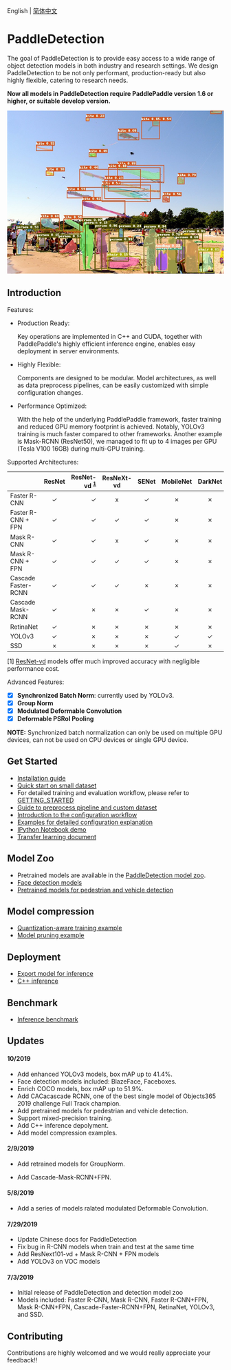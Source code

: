 English | [简体中文](README_cn.md)

# PaddleDetection

The goal of PaddleDetection is to provide easy access to a wide range of object
detection models in both industry and research settings. We design
PaddleDetection to be not only performant, production-ready but also highly
flexible, catering to research needs.

**Now all models in PaddleDetection require PaddlePaddle version 1.6 or higher, or suitable develop version.**

<div align="center">
  <img src="demo/output/000000570688.jpg" />
</div>


## Introduction

Features:

- Production Ready:

  Key operations are implemented in C++ and CUDA, together with PaddlePaddle's
highly efficient inference engine, enables easy deployment in server environments.

- Highly Flexible:

  Components are designed to be modular. Model architectures, as well as data
preprocess pipelines, can be easily customized with simple configuration
changes.

- Performance Optimized:

  With the help of the underlying PaddlePaddle framework, faster training and
reduced GPU memory footprint is achieved. Notably, YOLOv3 training is
much faster compared to other frameworks. Another example is Mask-RCNN
(ResNet50), we managed to fit up to 4 images per GPU (Tesla V100 16GB) during
multi-GPU training.

Supported Architectures:

|                     | ResNet | ResNet-vd <sup>[1](#vd)</sup> | ResNeXt-vd | SENet | MobileNet | DarkNet | VGG  |
| ------------------- | :----: | ----------------------------: | :--------: | :---: | :-------: | :-----: | :--: |
| Faster R-CNN        |   ✓    |                             ✓ |     x      |   ✓   |     ✗     |    ✗    |  ✗   |
| Faster R-CNN + FPN  |   ✓    |                             ✓ |     ✓      |   ✓   |     ✗     |    ✗    |  ✗   |
| Mask R-CNN          |   ✓    |                             ✓ |     x      |   ✓   |     ✗     |    ✗    |  ✗   |
| Mask R-CNN + FPN    |   ✓    |                             ✓ |     ✓      |   ✓   |     ✗     |    ✗    |  ✗   |
| Cascade Faster-RCNN |   ✓    |                             ✓ |     ✓      |   ✗   |     ✗     |    ✗    |  ✗   |
| Cascade Mask-RCNN   |   ✓    |                             ✗ |     ✗      |   ✓   |     ✗     |    ✗    |  ✗   |
| RetinaNet           |   ✓    |                             ✗ |     ✗      |   ✗   |     ✗     |    ✗    |  ✗   |
| YOLOv3              |   ✓    |                             ✗ |     ✗      |   ✗   |     ✓     |    ✓    |  ✗   |
| SSD                 |   ✗    |                             ✗ |     ✗      |   ✗   |     ✓     |    ✗    |  ✓   |

<a name="vd">[1]</a> [ResNet-vd](https://arxiv.org/pdf/1812.01187) models offer much improved accuracy with negligible performance cost.

Advanced Features:

- [x] **Synchronized Batch Norm**: currently used by YOLOv3.
- [x] **Group Norm**
- [x] **Modulated Deformable Convolution**
- [x] **Deformable PSRoI Pooling**

**NOTE:** Synchronized batch normalization can only be used on multiple GPU devices, can not be used on CPU devices or single GPU device.

## Get Started

- [Installation guide](docs/INSTALL.md)
- [Quick start on small dataset](docs/QUICK_STARTED.md)
- For detailed training and evaluation workflow, please refer to [GETTING_STARTED](docs/GETTING_STARTED.md)
- [Guide to preprocess pipeline and custom dataset](docs/DATA.md)
- [Introduction to the configuration workflow](docs/CONFIG.md)
- [Examples for detailed configuration explanation](docs/config_example/)
- [IPython Notebook demo](demo/mask_rcnn_demo.ipynb)
- [Transfer learning document](docs/TRANSFER_LEARNING.md)

## Model Zoo

- Pretrained models are available in the [PaddleDetection model zoo](docs/MODEL_ZOO.md).
- [Face detection models](configs/face_detection/README.md)
- [Pretrained models for pedestrian  and vehicle detection](contrib/README.md)

## Model compression

- [Quantization-aware training example](slim/quantization)
- [Model pruning example](slim/prune)

## Deployment

- [Export model for inference](docs/EXPORT_MODEL.md)
- [C++ inference](inference/README.md)

## Benchmark

- [Inference benchmark](docs/BENCHMARK_INFER_cn.md)


## Updates

#### 10/2019

- Add enhanced YOLOv3 models, box mAP up to 41.4%.
- Face detection models included: BlazeFace, Faceboxes.
- Enrich COCO models,  box mAP up to 51.9%.
- Add CACacascade RCNN, one of the best single model of Objects365 2019 challenge Full Track champion.
- Add pretrained models for pedestrian and vehicle detection.
- Support mixed-precision training.
- Add C++ inference depolyment.
- Add model compression examples.

#### 2/9/2019

- Add retrained models for GroupNorm.

- Add Cascade-Mask-RCNN+FPN.

#### 5/8/2019

- Add a series of models ralated modulated Deformable Convolution.

#### 7/29/2019

- Update Chinese docs for PaddleDetection
- Fix bug in R-CNN models when train and test at the same time
- Add ResNext101-vd + Mask R-CNN + FPN models
- Add YOLOv3 on VOC models

#### 7/3/2019

- Initial release of PaddleDetection and detection model zoo
- Models included: Faster R-CNN, Mask R-CNN, Faster R-CNN+FPN, Mask
  R-CNN+FPN, Cascade-Faster-RCNN+FPN, RetinaNet, YOLOv3, and SSD.


## Contributing

Contributions are highly welcomed and we would really appreciate your feedback!!
